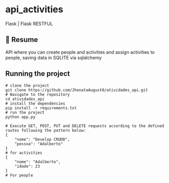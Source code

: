 # api_activities
Flask | Flask RESTFUL 
<br />
 ## :bookmark: Resume
API where you can create people and activities and assign activities to people, saving data in SQLITE via sqlalchemy
<br />

## Running the project
```
# clone the project
git clone https://github.com/JhonataAugust0/atividades_api.git
# Navigate to the repository
cd atividades_api
# install the dependencies
pip install -r requirements.txt
# run the project
python app.py
```
```
# Execute GET, POST, PUT and DELETE requests according to the defined routes following the pattern below:
{
    "nome": "Develop CRUDD",
    "pessoa": "Adalberto"
}
# for activities
{
    "nome": "Adalberto",
    "idade": 23
}
# For people
```
